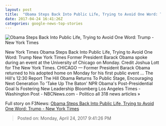 ```yaml
---
layout: post
title:  "Obama Steps Back Into Public Life, Trying to Avoid One Word: Trump - New York Times"
date: 2017-04-24 16:41:26Z
categories: google-news-top-stories
---
```


![Obama Steps Back Into Public Life, Trying to Avoid One Word: Trump - New York Times](https://static01.nyt.com/images/2017/04/25/us/25obama1/25obama1-facebookJumbo.jpg)

New York Times Obama Steps Back Into Public Life, Trying to Avoid One Word: Trump New York Times Former President Barack Obama spoke during an event at the University of Chicago on Monday. Credit Joshua Lott for The New York Times. CHICAGO — Former President Barack Obama returned to his adopted home on Monday for his first public event ... The Hill's 12:30 Report The Hill Obama Returns To Public Stage, Encouraging Next Generation To 'Take Up The Baton' NPR Obama's Post-Presidential Goal Is Fostering New Leadership Bloomberg Los Angeles Times - Washington Post - NBCNews.com - Politico all 318 news articles »


Full story on F3News: [Obama Steps Back Into Public Life, Trying to Avoid One Word: Trump - New York Times](http://www.f3nws.com/n/WMGZnC)

> Posted on: Monday, April 24, 2017 9:41:26 PM
